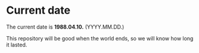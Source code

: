 # Current date

The current date is **1988.04.10.** (YYYY.MM.DD.)

This repository will be good when the world ends, so we will know how long it lasted.